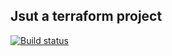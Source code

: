## Jsut a terraform project

[![Build status](https://dev.azure.com/geethareddyrg/DevOps-Terraform/_apis/build/status/DevOps-Terraform-CI)](https://dev.azure.com/geethareddyrg/DevOps-Terraform/_build/latest?definitionId=1)

